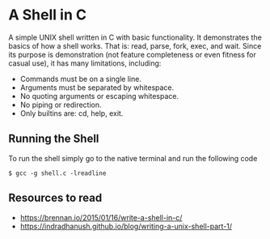 # A Shell in C

A simple UNIX shell written in C with basic functionality. It demonstrates the basics of how a shell works. That is: read, parse, fork, exec, and wait. Since its purpose is demonstration (not feature completeness or even fitness for casual use), it has many limitations, including:

* Commands must be on a single line.
* Arguments must be separated by whitespace.
* No quoting arguments or escaping whitespace.
* No piping or redirection.
* Only builtins are: cd, help, exit.


## Running the Shell
To run the shell simply go to the native terminal and run the following code
```
$ gcc -g shell.c -lreadline
```
## Resources to read
* https://brennan.io/2015/01/16/write-a-shell-in-c/
* https://indradhanush.github.io/blog/writing-a-unix-shell-part-1/
